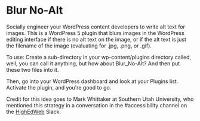# Blur No-Alt

Socially engineer your WordPress content developers to write alt text for images. This is a WordPress 5 plugin that blurs images in the WordPress editing interface if there is no alt text on the image, or if the alt text is just the filename of the image (evaluating for .jpg, .png, or .gif).

To use: Create a sub-directory in your wp-content/plugins directory called, well, you can call it anything, but how about Blur_No-Alt? And then put these two files into it. 

Then, go into your WordPress dashboard and look at your Plugins list. Activate the plugin, and you're good to go.

Credit for this idea goes to Mark Whittaker at Southern Utah University, who mentioned this strategy in a conversation in the #accessibility channel on the [HighEdWeb](https://www.highedweb.org/) Slack.
